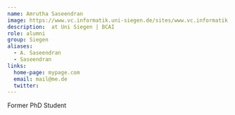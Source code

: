 ```yaml
---
name: Amrutha Saseendran
image: https://www.vc.informatik.uni-siegen.de/sites/www.vc.informatik.uni-siegen.de/files/styles/mitarbeiter_foto/public/pictures/amrutha.jpeg?itok=mUljbhJI
description:  at Uni Siegen | BCAI
role: alumni
group: Siegen
aliases:
  - A. Saseendran
  - Saseendran
links:
  home-page: mypage.com
  email: mail@me.de
  twitter: 
---
```


Former PhD Student
